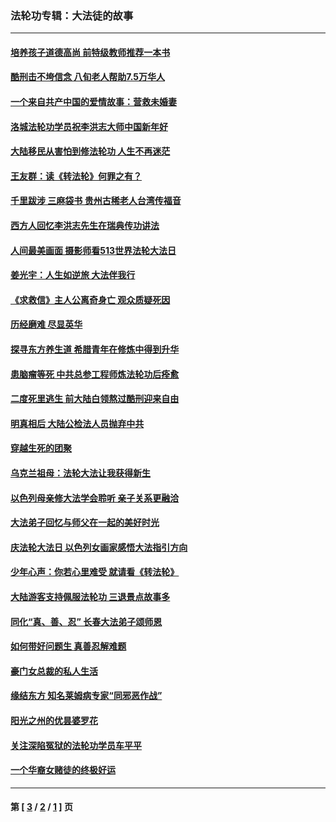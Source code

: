 ### 法轮功专辑：大法徒的故事
---
#### [培养孩子道德高尚 前特级教师推荐一本书](../../pages/nf1147481/n12938640.md?06110430) 
#### [酷刑击不垮信念 八旬老人帮助7.5万华人](../../pages/nf1147481/n12880712.md?06110430) 
#### [一个来自共产中国的爱情故事：营救未婚妻](../../pages/nf1147481/n12778386.md?06110430) 
#### [洛城法轮功学员祝李洪志大师中国新年好](../../pages/nf1147481/n12724685.md?06110430) 
#### [大陆移民从害怕到修法轮功 人生不再迷茫](../../pages/nf1147481/n12414325.md?06110430) 
#### [王友群：读《转法轮》何罪之有？](../../pages/nf1147481/n12408647.md?06110430) 
#### [千里跋涉 三麻袋书 贵州古稀老人台湾传福音](../../pages/nf1147481/n12198750.md?06110430) 
#### [西方人回忆李洪志先生在瑞典传功讲法](../../pages/nf1147481/n12099607.md?06110430) 
#### [人间最美画面 摄影师看513世界法轮大法日](../../pages/nf1147481/n12094118.md?06110430) 
#### [姜光宇：人生如逆旅 大法伴我行](../../pages/nf1147481/n12088664.md?06110430) 
#### [《求救信》主人公离奇身亡 观众质疑死因](../../pages/nf1147481/n11845215.md?06110430) 
#### [历经磨难 尽显英华](../../pages/nf1147481/n11723297.md?06110430) 
#### [探寻东方养生道 希腊青年在修炼中得到升华](../../pages/nf1147481/n11494502.md?06110430) 
#### [患脑瘤等死 中共总参工程师炼法轮功后痊愈](../../pages/nf1147481/n11466682.md?06110430) 
#### [二度死里逃生 前大陆白领熬过酷刑迎来自由](../../pages/nf1147481/n11368594.md?06110430) 
#### [明真相后 大陆公检法人员抛弃中共](../../pages/nf1147481/n11358618.md?06110430) 
#### [穿越生死的团聚](../../pages/nf1147481/n11258922.md?06110430) 
#### [乌克兰祖母：法轮大法让我获得新生](../../pages/nf1147481/n11269457.md?06110430) 
#### [以色列母亲修大法学会聆听 亲子关系更融洽](../../pages/nf1147481/n11268195.md?06110430) 
#### [大法弟子回忆与师父在一起的美好时光](../../pages/nf1147481/n11267759.md?06110430) 
#### [庆法轮大法日 以色列女画家感悟大法指引方向](../../pages/nf1147481/n11267735.md?06110430) 
#### [少年心声：你若心里难受 就请看《转法轮》](../../pages/nf1147481/n11267496.md?06110430) 
#### [大陆游客支持佩服法轮功 三退景点故事多](../../pages/nf1147481/n11267378.md?06110430) 
#### [同化“真、善、忍” 长春大法弟子颂师恩](../../pages/nf1147481/n11266497.md?06110430) 
#### [如何带好问题生 真善忍解难题](../../pages/nf1147481/n11243655.md?06110430) 
#### [豪门女总裁的私人生活](../../pages/nf1147481/n10127794.md?06110430) 
#### [缘结东方 知名莱姆病专家“同邪恶作战”](../../pages/nf1147481/n10682468.md?06110430) 
#### [阳光之州的优昙婆罗花](../../pages/nf1147481/n10546697.md?06110430) 
#### [关注深陷冤狱的法轮功学员车平平](../../pages/nf1147481/n10146883.md?06110430) 
#### [一个华裔女赌徒的终极好运](../../pages/nf1147481/n9147756.md?06110430) 

---
#### 第 [ [3](./3.md?06110430) / [2](./2.md?06110430) / [1](./1.md?06110430) ] 页
